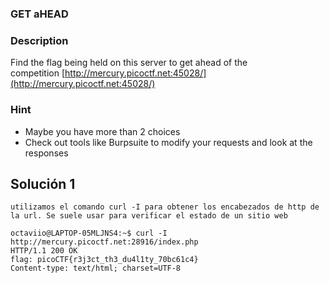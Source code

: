### GET aHEAD
### Description 

Find the flag being held on this server to get ahead of the competition [http://mercury.picoctf.net:45028/](http://mercury.picoctf.net:45028/)
### Hint

- Maybe you have more than 2 choices
- Check out tools like Burpsuite to modify your requests and look at the responses

## Solución  1
```
utilizamos el comando curl -I para obtener los encabezados de http de la url. Se suele usar para verificar el estado de un sitio web

octaviio@LAPTOP-05MLJNS4:~$ curl -I http://mercury.picoctf.net:28916/index.php
HTTP/1.1 200 OK
flag: picoCTF{r3j3ct_th3_du4l1ty_70bc61c4}
Content-type: text/html; charset=UTF-8

```